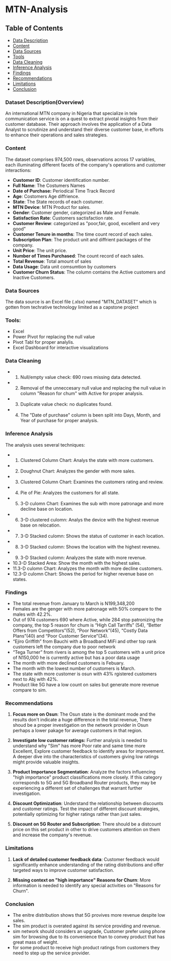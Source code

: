 # MTN-Analysis

## Table of Contents

- [Data Description](#dataset-description)
- [Content](#content)
- [Data Sources](#data-sources)
- [Tools](#tools)
- [Data Cleaning](#data-cleaning)
- [Inference Analysis](#inference-analysis)
- [Findings](#findings)
- [Recommendations](#recommendations)
- [Limitations](#limitations)
- [Conclusion](#conclusion)

### Dataset Description(Overview)
An international MTN company in Nigeria that specialize in tele communication service is on a quest to extract pivotal insights from their customer database. Their approach involves the application of a Data Analyst to scrutinize and understand their diverse customer base, in efforts to enhance their operations and sales strategies.

### Content
 The dataset comprises 974,500 rows, observations across 17 variables, each illuminating different facets of the company's operations and customer interactions:

- **Customer ID**: Customer identification number.
- **Full Name**: The Costumers Names
- **Date of Purchase:** Periodical Time Track Record
- **Age**: Costomers Age diffrience.
- **State**: The State records of each costumer.
- **MTN Device**: MTN Product for sales.
- **Gender**: Customer gender, categorized as Male and Female.
- **Satisfaction Rate**: Customers sactisfaction rate.
- **Customer Review**: categorized as "poor,fair, good, excellent and very good"
- **Customer Tenure in months**: The time count record of each sales.
- **Subscription Plan**: The product unit and diffrient packages of the company.
- **Unit Price**: The unit price.
- **Number of Times Purchased**: The count record of each sales.
- **Total Revenue**: Total amount of sales
- **Data Usage**: Data unit comsumtion by customers
- **Customer Churn Status**: The column contains the Active customers and Inactive Customers.

### Data Sources

The data source is an Excel file (.xlsx) named "MTN_DATASET" which is gotten from techrative technology limited as a capstone project

### Tools:
 * Excel
 * Power Pivot for replacing the null value
 * Pivot Tabl for proper analylis.
 * Excel Dashboard for interactive visualizations
### Data Cleaning
* 1. Null/empty value check: 690 rows missing data detected.
* 2. Removal of the unneccesary null value and replacing the null value in column "Reason for chum" with Active for proper analysis.
* 3. Duplicate value check: no duplicates found.
* 4. The "Date of purchase" column is been split into Days, Month, and Year of purchase for proper analysis.
 
### Inference Analysis
  The analysis uses several techniques:
* 1. Clustered Column Chart: Analys the state with more customers.
* 2. Doughnut Chart: Analyzes the gender with more sales.
* 3. Clustered Column Chart: Examines the customers rating and review.
* 4. Pie of Pie: Analyzes the customers for all state.
* 5. 3-D culomn Chart: Examines the sub with more patronage and more decline base on location.
* 6. 3-D clustered culomn: Analys the device with the highest revenue base on relocation.
* 7. 3-D Stacked culomn: Shows the status of customer in each location.
* 8. 3-D Stacked culomn: Shows the location with the highest reveneu.
* 9. 3-D Stacked culomn: Analyzes the state with more revenue.
* 10.3-D Stacked Area: Show the month with the highest sales.
* 11.3-D culomn Chart: Analyzes the month with more decline customers.
* 12.3-D culomn Chart: Shows the period for higher revenue base on states.
 
### Findings
* The total revenue from January to March is N199,348,200
* Females are the genger with more patronage with 50% compare to the males with 42.2%.
* Out of 974 customers 690 where Active, while 284 stop patronizing the company, the top 5 reason for chum is “High Call Tarriffs” (54), “Better Offers from Competitors”(52), “Poor Network”(45), “Costly Data Plans”(40) and “Poor Customer Service”(34).
* “Ejiro Griffith” from Bauchi with a Broadband MiFi and other top rank customers  left the company  due to poor network
* “Tega Turner” from rivers is among the top 5 customers with a unit price of N150,000 he is currently active but has a poor data usage
* The month with more declined customers is Febuary.
* The month with the lowest number of customers is March.
* The state with more customer is osun with 43% rgistered customers next to Abj with 42%.
* Product like 5G have a low count on sales but generate more revenue compare to sim.

### Recommendations
1. **Focus more on Osun**: The Osun state is the dominant mode and the results don't indicate a huge difference in the total revenue, There shoud be a proper investigation on the network provider in Osun perhaps a lower pakage for average customers in that region.

2. **Investigate low customer ratings:** Further analysis is needed to understand why "Sim" has more Poor rate and same time more Excellent, Explore customer feedback to identify areas for improvement. A deeper dive into the characteristics of customers giving low ratings might provide valuable insights.

3. **Product Importance Segmentation**:  Analyze the factors influencing "high importance" product classifications more closely.  If this category corresponds to 5G and 5G Broadband Router products, they may be experiencing a different set of challenges that warrant further investigation.

4. **Discount Optimization**: Understand the relationship between discounts and customer ratings. Test the impact of different discount strategies, potentially optimizing for higher ratings rather than just sales.
5. **Discount on 5G Router and Subscription**: There should be a distcount price on this set product in other to drive customers attention on them and increase the company's revenue.

### Limitations
1. **Lack of detailed customer feedback data**: Customer feedback would significantly enhance understanding of the rating distributions and offer targeted ways to improve customer satisfaction.

2. **Missing context on "high importance" Reasons for Churn**: More information is needed to identify any special activities on "Reasons for Churn".

### Conclusion
- The enitre distribution shows that 5G provives more revenue despite low sales.
- The sim product is overated against its service providing and revenue.
- sim network should considers an upgrade, Customer prefer using phone sim for browsing due to its convenience than to convey product that has great mass of weight.
- for some product to receive high product ratings from customers they need to step up the service provider.


